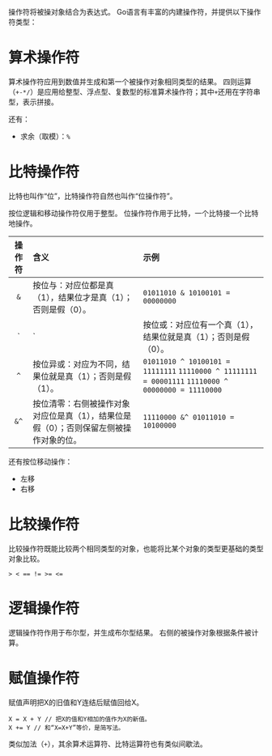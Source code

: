 操作符将被操对象结合为表达式。
Go语言有丰富的内建操作符，并提供以下操作符类型：

# 算术操作符

算术操作符应用到数值并生成和第一个被操作对象相同类型的结果。
四则运算（`+-*/`）是应用给整型、浮点型、复数型的标准算术操作符；其中`+`还用在字符串型，表示拼接。

还有：

- 求余（取模）：`%`

# 比特操作符

比特也叫作“位”，比特操作符自然也叫作“位操作符”。

按位逻辑和移动操作符仅用于整型。
位操作符作用于比特，一个比特接一个比特地操作。

|操作符|含义|示例|
|:---:|:---|:---|
|`&`|按位与：对应位都是真（1），结果位才是真（1）；否则是假（0）。|`01011010 & 10100101 = 00000000`|
|`|`|按位或：对应位有一个真（1），结果位就是真（1）；否则是假（0）。|`01011010 | 10100101 = 11111111`|
|`^`|按位异或：对应为不同，结果位就是真（1）；否则是假（1）。|`01011010 ^ 10100101 = 11111111` `11110000 ^ 11111111 = 00001111` `11110000 ^ 00000000 = 11110000`|
|`&^`|按位清零：右侧被操作对象对应位是真（1），结果位是假（0）；否则保留左侧被操作对象的位。|`11110000 &^ 01011010 = 10100000`|

还有按位移动操作：

- 左移
- 右移

# 比较操作符

比较操作符既能比较两个相同类型的对象，也能将比某个对象的类型更基础的类型对象比较。

`> < == != >= <=`

# 逻辑操作符

逻辑操作符作用于布尔型，并生成布尔型结果。
右侧的被操作对象根据条件被计算。

# 赋值操作符

赋值声明把X的旧值和Y连结后赋值回给X。

```
X = X + Y // 把X的值和Y相加的值作为X的新值。
X += Y // 和“X=X+Y”等价，是简写法。
```

类似加法（`+`），其余算术运算符、比特运算符也有类似间歇法。